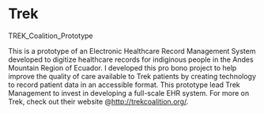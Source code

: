 # Trek
TREK_Coalition_Prototype

This is a prototype of an Electronic Healthcare Record Management System developed to digitize healthcare records for indiginous people in the Andes Mountain Region of Ecuador. I developed this pro bono project to help improve the quality of care available to Trek patients by creating technology to record patient data in an accessible format. This prototype lead Trek Management to invest in developing a full-scale EHR system. For more on Trek, check out their website @http://trekcoalition.org/.
